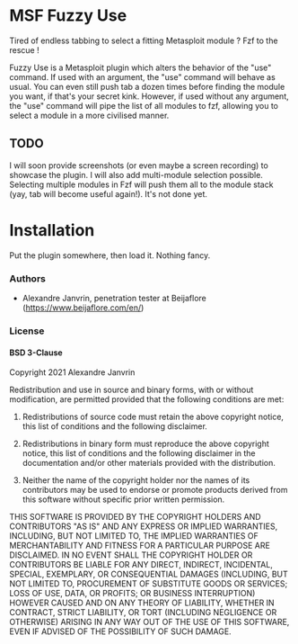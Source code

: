 # MSF Fuzzy Use

Tired of endless tabbing to select a fitting Metasploit module ? Fzf to the rescue !

Fuzzy Use is a Metasploit plugin which alters the behavior of the "use" command.
If used with an argument, the "use" command will behave as usual. You can even still push tab a dozen times before finding the module you want, if that's your secret kink.
However, if used without any argument, the "use" command will pipe the list of all modules to fzf, allowing you to select a module in a more civilised manner.

## TODO

I will soon provide screenshots (or even maybe a screen recording) to showcase the plugin.
I will also add multi-module selection possible. Selecting multiple modules in Fzf will push them all to the module stack (yay, tab will become useful again!). It's not done yet.

# Installation

Put the plugin somewhere, then load it. Nothing fancy.

### Authors

* Alexandre Janvrin, penetration tester at Beijaflore (https://www.beijaflore.com/en/)

### License

#### BSD 3-Clause

Copyright 2021 Alexandre Janvrin

Redistribution and use in source and binary forms, with or without modification, are permitted provided that the following conditions are met:

1. Redistributions of source code must retain the above copyright notice, this list of conditions and the following disclaimer.

2. Redistributions in binary form must reproduce the above copyright notice, this list of conditions and the following disclaimer in the documentation and/or other materials provided with the distribution.

3. Neither the name of the copyright holder nor the names of its contributors may be used to endorse or promote products derived from this software without specific prior written permission.

THIS SOFTWARE IS PROVIDED BY THE COPYRIGHT HOLDERS AND CONTRIBUTORS "AS IS" AND ANY EXPRESS OR IMPLIED WARRANTIES, INCLUDING, BUT NOT LIMITED TO, THE IMPLIED WARRANTIES OF MERCHANTABILITY AND FITNESS FOR A PARTICULAR PURPOSE ARE DISCLAIMED. IN NO EVENT SHALL THE COPYRIGHT HOLDER OR CONTRIBUTORS BE LIABLE FOR ANY DIRECT, INDIRECT, INCIDENTAL, SPECIAL, EXEMPLARY, OR CONSEQUENTIAL DAMAGES (INCLUDING, BUT NOT LIMITED TO, PROCUREMENT OF SUBSTITUTE GOODS OR SERVICES; LOSS OF USE, DATA, OR PROFITS; OR BUSINESS INTERRUPTION) HOWEVER CAUSED AND ON ANY THEORY OF LIABILITY, WHETHER IN CONTRACT, STRICT LIABILITY, OR TORT (INCLUDING NEGLIGENCE OR OTHERWISE) ARISING IN ANY WAY OUT OF THE USE OF THIS SOFTWARE, EVEN IF ADVISED OF THE POSSIBILITY OF SUCH DAMAGE.
